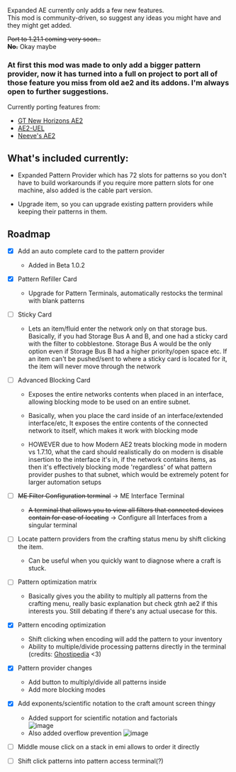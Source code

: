 Expanded AE currently only adds a few new features.  
This mod is community-driven, so suggest any ideas you might have and they might get added.

~~Port to 1.21.1 coming very soon..~~ <br />
~~**No.**~~
Okay maybe

### At first this mod was made to only add a bigger pattern provider, now it has turned into a full on project to port all of those feature you miss from old ae2 and its addons. I'm always open to further suggestions.
Currently porting features from:
- [GT New Horizons AE2](https://github.com/GTNewHorizons/Applied-Energistics-2-Unofficial)
- [AE2-UEL](https://github.com/AE2-UEL/Applied-Energistics-2)
- [Neeve's AE2](https://github.com/AE2-UEL/NAE2)

## What's included currently:

- Expanded Pattern Provider which has 72 slots for patterns so you don't have to build workarounds if you require more pattern slots for one machine, also added is the cable part version.

- Upgrade item, so you can upgrade existing pattern providers while keeping their patterns in them.

## Roadmap
- [x] Add an auto complete card to the pattern provider
  - Added in Beta 1.0.2
- [x] Pattern Refiller Card 
  - Upgrade for Pattern Terminals, automatically restocks the terminal with blank patterns
- [ ] Sticky Card
  - Lets an item/fluid enter the network only on that storage bus.
Basically, if you had Storage Bus A and B, and one had a sticky card with the filter to cobblestone. Storage Bus A would be the only option even if Storage Bus B had a higher priority/open space etc. If an item can't be pushed/sent to where a sticky card is located for it, the item will never move through the network
- [ ] Advanced Blocking Card
  - Exposes the entire networks contents when placed in an interface, allowing blocking mode to be used on an entire subnet.
  
  - Basically, when you place the card inside of an interface/extended interface/etc, It exposes the entire contents of the connected network to itself, which makes it work with blocking mode
  
  - HOWEVER due to how Modern AE2 treats blocking mode in modern vs 1.7.10, what the card should realistically do on modern is disable insertion to the interface it's in, if the network contains items, as then it's effectively blocking mode 'regardless' of what pattern   provider pushes to that subnet, which would be extremely potent for larger automation setups
- [ ] ~~ME Filter Configuration terminal~~ -> ME Interface Terminal
  - ~~A terminal that allows you to view all filters that connected devices contain for ease of locating~~ -> Configure all Interfaces from a singular terminal

- [ ] Locate pattern providers from the crafting status menu by shift clicking the item.
  - Can be useful when you quickly want to diagnose where a craft is stuck.

- [ ] Pattern optimization matrix
  - Basically gives you the ability to multiply all patterns from the crafting menu, really basic explanation but check gtnh ae2 if this interests you. Still debating if there's any actual usecase for this.
     
- [x] Pattern encoding optimization
  - Shift clicking when encoding will add the pattern to your inventory
  - Ability to multiple/divide processing patterns directly in the terminal (credits: [Ghostipedia](https://github.com/Ghostipedia) <3)
- [x] Pattern provider changes
  - Add button to multiply/divide all patterns inside
  - Add more blocking modes
- [x] Add exponents/scientific notation to the craft amount screen thingy
  - Added support for scientific notation and factorials <br />
   ![image](https://github.com/user-attachments/assets/0b15978f-88cf-46da-8944-9bfd237dba64)
  - Also added overflow prevention
  ![image](https://github.com/user-attachments/assets/16cfe778-5fc6-4217-91fa-2532b861d1b9)


- [ ] Middle mouse click on a stack in emi allows to order it directly
- [ ] Shift click patterns into pattern access terminal(?)
